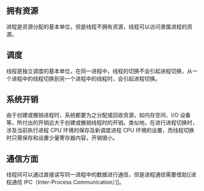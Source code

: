 ## 拥有资源
进程是资源分配的基本单位，但是线程不拥有资源，线程可以访问隶属进程的资源。
## 调度
线程是独立调度的基本单位，在同一进程中，线程的切换不会引起进程切换，从一个进程中的线程切换到另一个进程中的线程时，会引起进程切换。
## 系统开销
由于创建或撤销进程时，系统都要为之分配或回收资源，如内存空间、I/O 设备等，所付出的开销远大于创建或撤销线程时的开销。类似地，在进行进程切换时，涉及当前执行进程 CPU 环境的保存及新调度进程 CPU 环境的设置，而线程切换时只需保存和设置少量寄存器内容，开销很小。
## 通信方面
线程间可以通过直接读写同一进程中的数据进行通信，但是进程通信需要借助[[进程通信 IPC（Inter-Process Communication）]]。